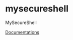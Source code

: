 mysecureshell
=============

MySecureShell

[Documentations](https://readthedocs.org/projects/mysecureshell/)
